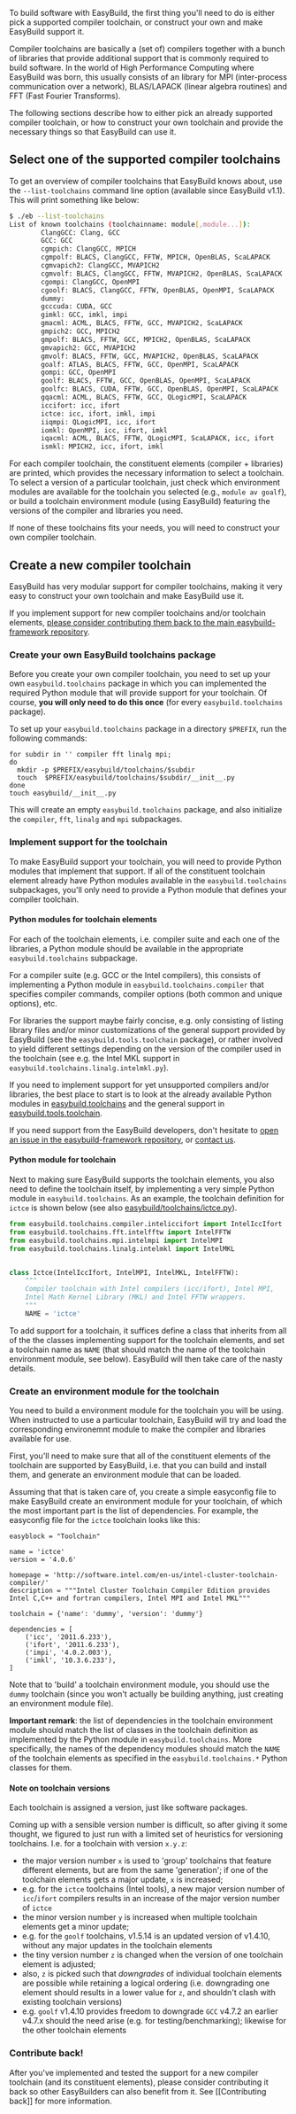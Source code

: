 To build software with EasyBuild, the first thing you'll need to do is either pick a supported compiler toolchain, or construct your own and make EasyBuild support it.

Compiler toolchains are basically a (set of) compilers together with a bunch of libraries that provide additional support that is commonly required to build software.
In the world of High Performance Computing where EasyBuild was born, this usually consists of an library for MPI (inter-process communication over a network), BLAS/LAPACK (linear algebra routines) and FFT (Fast Fourier Transforms).

The following sections describe how to either pick an already supported compiler toolchain, or how to construct your own toolchain and provide the necessary things so that EasyBuild can use it.

## Select one of the supported compiler toolchains

To get an overview of compiler toolchains that EasyBuild knows about, use the `--list-toolchains` command line option (available since EasyBuild v1.1). This will print something like below:

```bash
$ ./eb --list-toolchains
List of known toolchains (toolchainname: module[,module...]):
        ClangGCC: Clang, GCC
        GCC: GCC
        cgmpich: ClangGCC, MPICH
        cgmpolf: BLACS, ClangGCC, FFTW, MPICH, OpenBLAS, ScaLAPACK
        cgmvapich2: ClangGCC, MVAPICH2
        cgmvolf: BLACS, ClangGCC, FFTW, MVAPICH2, OpenBLAS, ScaLAPACK
        cgompi: ClangGCC, OpenMPI
        cgoolf: BLACS, ClangGCC, FFTW, OpenBLAS, OpenMPI, ScaLAPACK
        dummy:
        gcccuda: CUDA, GCC
        gimkl: GCC, imkl, impi
        gmacml: ACML, BLACS, FFTW, GCC, MVAPICH2, ScaLAPACK
        gmpich2: GCC, MPICH2
        gmpolf: BLACS, FFTW, GCC, MPICH2, OpenBLAS, ScaLAPACK
        gmvapich2: GCC, MVAPICH2
        gmvolf: BLACS, FFTW, GCC, MVAPICH2, OpenBLAS, ScaLAPACK
        goalf: ATLAS, BLACS, FFTW, GCC, OpenMPI, ScaLAPACK
        gompi: GCC, OpenMPI
        goolf: BLACS, FFTW, GCC, OpenBLAS, OpenMPI, ScaLAPACK
        goolfc: BLACS, CUDA, FFTW, GCC, OpenBLAS, OpenMPI, ScaLAPACK
        gqacml: ACML, BLACS, FFTW, GCC, QLogicMPI, ScaLAPACK
        iccifort: icc, ifort
        ictce: icc, ifort, imkl, impi
        iiqmpi: QLogicMPI, icc, ifort
        iomkl: OpenMPI, icc, ifort, imkl
        iqacml: ACML, BLACS, FFTW, QLogicMPI, ScaLAPACK, icc, ifort
        ismkl: MPICH2, icc, ifort, imkl
```

For each compiler toolchain, the constituent elements (compiler + libraries) are printed, which provides the necessary information to select a toolchain. To select a version of a particular toolchain, just check which environment modules are available for the toolchain you selected (e.g., `module av goalf`), or build a toolchain environment module (using EasyBuild) featuring the versions of the compiler and libraries you need.

If none of these toolchains fits your needs, you will need to construct your own compiler toolchain.

## Create a new compiler toolchain

EasyBuild has very modular support for compiler toolchains, making it very easy to construct your own toolchain and make EasyBuild use it.

If you implement support for new compiler toolchains and/or toolchain elements, [please consider contributing them back to the main easybuild-framework repository](https://github.com/hpcugent/easybuild/wiki/Contributing-back).

### Create your own EasyBuild toolchains package

Before you create your own compiler toolchain, you need to set up your own `easybuild.toolchains` package in which you can implemented the required Python module that will provide support for your toolchain. Of course, **you will only need to do this once** (for every `easybuild.toolchains` package).

To set up your `easybuild.toolchains` package in a directory `$PREFIX`, run the following commands:

```shell
for subdir in '' compiler fft linalg mpi;
do
  mkdir -p $PREFIX/easybuild/toolchains/$subdir
  touch  $PREFIX/easybuild/toolchains/$subdir/__init__.py
done
touch easybuild/__init__.py
```

This will create an empty `easybuild.toolchains` package, and also initialize the `compiler`, `fft`, `linalg` and `mpi` subpackages. 

### Implement support for the toolchain

To make EasyBuild support your toolchain, you will need to provide Python modules that implement that support. If all of the constituent toolchain element already have Python modules available in the `easybuild.toolchains` subpackages, you'll only need to provide a Python module that defines your compiler toolchain.

#### Python modules for toolchain elements

For each of the toolchain elements, i.e. compiler suite and each one of the libraries, a Python module should be available in the appropriate `easybuild.toolchains` subpackage.

For a compiler suite (e.g. GCC or the Intel compilers), this consists of implementing a Python module in `easybuild.toolchains.compiler` that specifies compiler commands, compiler options (both common and unique options), etc. 

For libraries the support maybe fairly concise, e.g. only consisting of listing library files and/or minor customizations of the general support provided by EasyBuild (see the `easybuild.tools.toolchain` package), or rather involved to yield different settings depending on the version of the compiler used in the toolchain (see e.g. the Intel MKL support in `easybuild.toolchains.linalg.intelmkl.py`).

If you need to implement support for yet unsupported compilers and/or libraries, the best place to start is to look at the already available Python modules in [easybuild.toolchains](https://github.com/hpcugent/easybuild-framework/blob/master/easybuild/toolchains) and the general support in [easybuild.tools.toolchain](https://github.com/hpcugent/easybuild-framework/blob/master/easybuild/tools/toolchain). 

If you need support from the EasyBuild developers, don't hesitate to [open an issue in the easybuild-framework repository](https://github.com/hpcugent/easybuild-framework/issues/new), or [contact us](https://github.com/hpcugent/easybuild/wiki/Contact).

#### Python module for toolchain

Next to making sure EasyBuild supports the toolchain elements, you also need to define the toolchain itself, by implementing a very simple Python module in `easybuild.toolchains`. As an example, the toolchain definition for `ictce` 
is shown below (see also [easybuild/toolchains/ictce.py](https://github.com/hpcugent/easybuild-framework/blob/master/easybuild/toolchains/ictce.py)).

```python
from easybuild.toolchains.compiler.inteliccifort import IntelIccIfort
from easybuild.toolchains.fft.intelfftw import IntelFFTW
from easybuild.toolchains.mpi.intelmpi import IntelMPI
from easybuild.toolchains.linalg.intelmkl import IntelMKL


class Ictce(IntelIccIfort, IntelMPI, IntelMKL, IntelFFTW):
    """
    Compiler toolchain with Intel compilers (icc/ifort), Intel MPI,
    Intel Math Kernel Library (MKL) and Intel FFTW wrappers.
    """
    NAME = 'ictce'
```

To add support for a toolchain, it suffices define a class that inherits from all of the the classes implementing support for the toolchain elements, and set a toolchain name as `NAME` (that should match the name of the toolchain environment module, see below). EasyBuild will then take care of the nasty details.

### Create an environment module for the toolchain

You need to build a environment module for the toolchain you will be using. When instructed to use a particular toolchain, EasyBuild will try and load the corresponding environemnt module to make the compiler and libraries available for use.

First, you'll need to make sure that all of the constituent elements of the toolchain are supported by EasyBuild, i.e. that you can build and install them, and generate an environment module that can be loaded. 

Assuming that that is taken care of, you create a simple easyconfig file to make EasyBuild create an environment module for your toolchain, of which the most important part is the list of dependencies. For example, the easyconfig file for the `ictce` toolchain looks like this:

```
easyblock = "Toolchain"

name = 'ictce'
version = '4.0.6'

homepage = 'http://software.intel.com/en-us/intel-cluster-toolchain-compiler/'
description = """Intel Cluster Toolchain Compiler Edition provides Intel C,C++ and fortran compilers, Intel MPI and Intel MKL"""

toolchain = {'name': 'dummy', 'version': 'dummy'}

dependencies = [ 
    ('icc', '2011.6.233'),
    ('ifort', '2011.6.233'),
    ('impi', '4.0.2.003'),
    ('imkl', '10.3.6.233'),
]
```

Note that to 'build' a toolchain environment module, you should use the `dummy` toolchain (since you won't actually be building anything, just creating an environment module file).

**Important remark**: the list of dependencies in the toolchain environment module should match the list of classes in the toolchain definition as implemented by the Python module in `easybuild.toolchains`. More specifically, the names of the dependency modules should match the `NAME` of the toolchain elements as specified in the `easybuild.toolchains.*` Python classes for them.

#### Note on toolchain versions

Each toolchain is assigned a version, just like software packages.

Coming up with a sensible version number is difficult, so after giving it some thought, we figured to just run with a limited set of heuristics for versioning toolchains. I.e. for a toolchain with version `x.y.z`:

* the major version number `x` is used to 'group' toolchains that feature different elements, but are from the same 'generation'; if one of the toolchain elements gets a major update, `x` is increased;
 * e.g. for the `ictce` toolchains (Intel tools), a new major version number of `icc`/`ifort` compilers results in an increase of the major version number of `ictce`
* the minor version number `y` is increased when multiple toolchain elements get a minor update;
 * e.g. for the `goolf` toolchains, v1.5.14 is an updated version of v1.4.10, without any major updates in the toolchain elements
* the tiny version number `z` is changed when the version of one toolchain element is adjusted;
 * also, `z` is picked such that *downgrades* of individual toolchain elements are possible while retaining a logical ordering (i.e. downgrading one element should results in a lower value for `z`, and shouldn't clash with existing toolchain versions)
 * e.g. `goolf` v1.4.10 provides freedom to downgrade `GCC` v4.7.2 an earlier v4.7.x should the need arise (e.g. for testing/benchmarking); likewise for the other toolchain elements

### Contribute back!

After you've implemented and tested the support for a new compiler toolchain (and its constituent elements), please consider contributing it back so other EasyBuilders can also benefit from it. See [[Contributing back]] for more information.